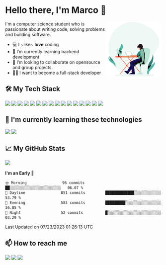 # Hello there, I'm Marco 👋

<img align="right" alt="coding.gif" style="border-radius:20px" src="https://github.com/marcode24/marcode24/blob/main/assets/coding.gif" width="180" />

I'm a computer science student who is passionate about writing code, solving problems and building software.

- 💻 I ~like~ **love** coding
- 📗 I’m currently learning backend development
- 🔧 I’m looking to collaborate on opensource and group projects.
- 🧑‍💻 I want to become a full-stack developer

## 🛠️ My Tech Stack

<p>
  <img src="https://img.shields.io/badge/-HTML5-E34F26?style=flat&logo=html5&logoColor=white">
  <img src="https://img.shields.io/badge/-CSS3-1572B6?style=flat&logo=css3">
  <img src="https://img.shields.io/badge/-JavaScript-F7DF1E?style=flat&logo=javascript&logoColor=black">
  <img src="https://img.shields.io/badge/-TypeScript-3178C6?style=flat&logo=typescript&logoColor=white">
  <img src="https://img.shields.io/badge/-Angular-DD0031?style=flat&logo=angular&logoColor=white">
  <img src="https://img.shields.io/badge/-Nodejs-339933?style=flat&logo=node.js&logoColor=white">
  <img src="https://img.shields.io/badge/-Express-000000?style=flat&logo=express&logoColor=white">
  <img src="https://img.shields.io/badge/-MongoDB-47A248?style=flat&logo=mongodb&logoColor=white">
  <img src="https://img.shields.io/badge/-MySQL-4479A1?style=flat&logo=mysql&logoColor=white">
  <img src="https://img.shields.io/badge/-Git-F05032?style=flat&logo=git&logoColor=white">
  <img src="https://img.shields.io/badge/-Bootstrap-563D7C?style=flat&logo=bootstrap&logoColor=white">
  <img src="https://img.shields.io/badge/-GraphQL-E10098?style=flat&logo=graphql&logoColor=white">
  <img src="https://img.shields.io/badge/-NestJS-E0234E?style=flat&logo=nestjs&logoColor=white">
  <img src="https://img.shields.io/badge/-SCSS-CC6699?style=flat&logo=sass&logoColor=white">
  <img src="https://img.shields.io/badge/-Docker-2496ED?style=flat&logo=docker&logoColor=white">
  <img src="https://img.shields.io/badge/-Azure-0089D6?style=flat&logo=microsoft-azure&logoColor=white">
</p>

## 📕 I'm currently learning these technologies

<p>
  <img src="https://img.shields.io/badge/-Vue.js-4FC08D?style=flat&logo=vue.js&logoColor=white">
  <img src="https://img.shields.io/badge/-Tailwind CSS-38B2AC?style=flat&logo=tailwind-css&logoColor=white">
</p>

## 📈 My GitHub Stats


<picture>
  <source
    srcset="https://github-readme-stats.vercel.app/api/top-langs/?username=marcode24&layout=compact&langs_count=8&theme=radical"
    media="(prefers-color-scheme: dark)" />
  <source
    srcset="https://github-readme-stats.vercel.app/api/top-langs/?username=marcode24&layout=compact&langs_count=8&theme=default"
    media="(prefers-color-scheme: light), (prefers-color-scheme: no-preference)" />
  <img src="https://github-readme-stats.vercel.app/api/top-langs/?username=marcode24&layout=compact&langs_count=8" />
</picture>


<!--START_SECTION:waka-->
**I'm an Early 🐤** 

```text
🌞 Morning                96 commits          ██░░░░░░░░░░░░░░░░░░░░░░░   06.07 % 
🌆 Daytime                851 commits         █████████████░░░░░░░░░░░░   53.79 % 
🌃 Evening                583 commits         █████████░░░░░░░░░░░░░░░░   36.85 % 
🌙 Night                  52 commits          █░░░░░░░░░░░░░░░░░░░░░░░░   03.29 % 
```



 Last Updated on 07/23/2023 01:26:13 UTC
<!--END_SECTION:waka-->

## 📫 How to reach me

<p
  <a href="mailto:marco24cruz08@gmail.com"><img src="https://img.shields.io/badge/-Gmail-D14836?style=flat&logo=Gmail&logoColor=white"/></a>
  <a href="https://www.linkedin.com/in/marco-acg24/"><img src="https://img.shields.io/badge/-LinkedIn-0077B5?style=flat&logo=Linkedin&logoColor=white"/></a>
  <a href="https://twitter.com/marco_cg24"><img src="https://img.shields.io/badge/-Twitter-1DA1F2?style=flat&logo=Twitter&logoColor=white"/></a>
</p>
